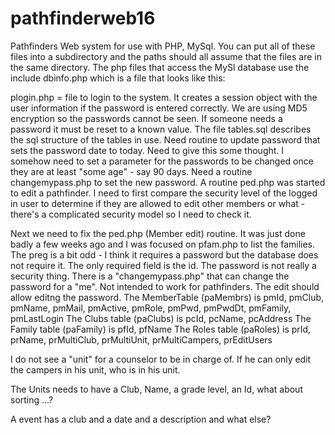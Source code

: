  # pathfinderweb16
Pathfinders Web system for use with PHP, MySql. You can put all of these files into a subdirectory and the paths should all assume that the files are in the same directory. The php files that access the MySl database use the include dbinfo.php which is a file that looks like this:
<?php
	$dbserver = "servernameOrIP";
	$dbuser   = "username";
	$dbpass   = "UsErPasS";
	$database = "database_name";
?>
plogin.php = file to login to the system. It creates a session object with the user information if the password is entered correctly. We are using MD5 encryption so the passwords cannot be seen. If someone needs a password it must be reset to a known value. The file tables.sql describes the sql structure of the tables in use.
Need routine to update password that sets the password date to today. Need to give this some thought. I somehow need to set a parameter for the passwords to be changed once they are at least "some age" - say 90 days. Need a routine changemypass.php to set the new password. A routine ped.php was started to edit a pathfinder. I need to first compare the security level of the logged in user to determine if they are allowed to edit other members or what - there's a complicated security model so I need to check it.

Next we need to fix the ped.php (Member edit) routine. It was just done badly a few weeks ago and I was focused on pfam.php to list the families.
The preg is a bit odd - I think it requires a password but the database does not require it. The only required field is the id. The password is not really a security thing.
There is a "changemypass.php" that can change the password for a "me". Not intended to work for pathfinders. The edit should allow editng the password.
The MemberTable (paMembrs) is pmId, pmClub, pmName, pmMail, pmActive, pmRole, pmPwd, pmPwdDt, pmFamily, pmLastLogin
The Clubs table (paClubs) is pcId, pcName, pcAddress
The Family table (paFamily) is pfId, pfName
The Roles table (paRoles) is prId, prName, prMultiClub, prMultiUnit, prMultiCampers, prEditUsers

I do not see a "unit" for a counselor to be in charge of. If he can only edit the campers in his unit, who is in his unit.

The Units needs to have a Club, Name, a grade level, an Id, what about sorting ...?

A event has a club and a date and a description and what else?
